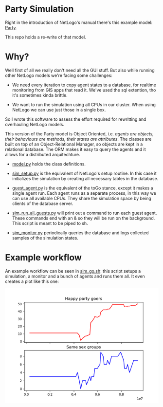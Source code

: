 # Party Simulation

Right in the introduction of NetLogo's manual there's this example
model: [Party](http://ccl.northwestern.edu/netlogo/docs/sample.html).

This repo holds a re-write of that model.

# Why?

Well first of all we really don't need all the GUI stuff. But also
while running other NetLogo models we're facing some challenges:

- We need every iteration to copy agent states to a database, for
  realtime monitoring from GIS apps that read it. We've used the sql
  extention, tho it's sometimes kinda brittle.

- We want to run the simulation using all CPUs in our cluster. When
  using NetLogo we can use just those in a single box.

So I wrote this software to assess the effort required for rewritting
and overhauling NetLogo models.

This version of the Party model is Object Oriented, i.e. *agents are
objects, their behaviours are methods, their states are
attributes*. The classes are built on top of an Object-Relational
Manager, so objects are kept in a relational database. The ORM makes
it easy to query the agents and it allows for a distributed
arquitechture.

 - [model.py](model.py) holds the class definitions.

 - [sim_setup.py](sim_setup.py) is the equivalent of NetLogo's setup
   routine. In this case it initializes the simulation by creating all
   necessary tables in the database.

 - [guest_agent.py](guest_agent.py) is the equivalent of the toGo stance,
   except it makes a single agent run. Each agent runs as a separate
   process, in this way we can use all available CPUs. They share the
   simulation space by being clients of the database server.

 - [sim_run_all_guests.py](sim_run_all_guests.py) will print out a
   command to run each guest agent. These commands end with an & so they
   will be run on the background. This script is meant to be piped to sh.

 - [sim_monitor.py](sim_monitor.py) periodically queries the database and
   logs collected samples of the simulation states.

# Example workflow

An example workflow can be seen in [sim_go.sh](sim_go.sh): this script setups a
simulation, a monitor and a bunch of agents and runs them all. It even
creates a plot like this one:

![a plot](run.png)